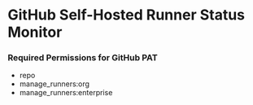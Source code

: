 # GitHub Self-Hosted Runner Status Monitor

### Required Permissions for GitHub PAT
- repo
- manage_runners:org
- manage_runners:enterprise 

